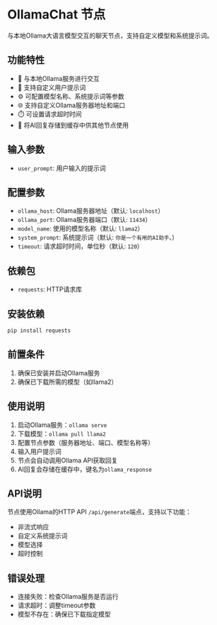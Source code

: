 # OllamaChat 节点

与本地Ollama大语言模型交互的聊天节点，支持自定义模型和系统提示词。

## 功能特性

- 🤖 与本地Ollama服务进行交互
- 💬 支持自定义用户提示词
- ⚙️ 可配置模型名称、系统提示词等参数
- 🌐 支持自定义Ollama服务器地址和端口
- ⏱️ 可设置请求超时时间
- 📝 将AI回复存储到缓存中供其他节点使用

## 输入参数

- `user_prompt`: 用户输入的提示词

## 配置参数

- `ollama_host`: Ollama服务器地址（默认: `localhost`）
- `ollama_port`: Ollama服务器端口（默认: `11434`）
- `model_name`: 使用的模型名称（默认: `llama2`）
- `system_prompt`: 系统提示词（默认: `你是一个有用的AI助手。`）
- `timeout`: 请求超时时间，单位秒（默认: `120`）

## 依赖包

- `requests`: HTTP请求库

## 安装依赖

```bash
pip install requests
```

## 前置条件

1. 确保已安装并启动Ollama服务
2. 确保已下载所需的模型（如llama2）

## 使用说明

1. 启动Ollama服务：`ollama serve`
2. 下载模型：`ollama pull llama2`
3. 配置节点参数（服务器地址、端口、模型名称等）
4. 输入用户提示词
5. 节点会自动调用Ollama API获取回复
6. AI回复会存储在缓存中，键名为`ollama_response`

## API说明

节点使用Ollama的HTTP API `/api/generate`端点，支持以下功能：
- 非流式响应
- 自定义系统提示词
- 模型选择
- 超时控制

## 错误处理

- 连接失败：检查Ollama服务是否运行
- 请求超时：调整timeout参数
- 模型不存在：确保已下载指定模型 